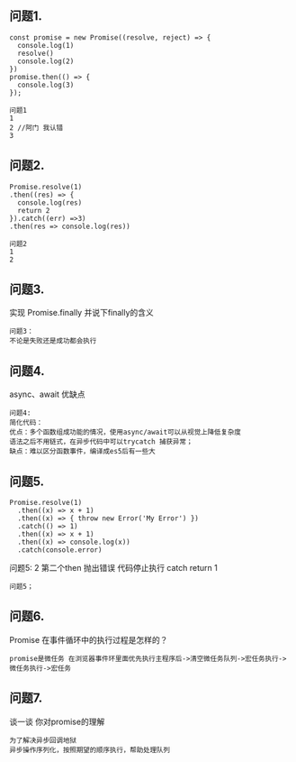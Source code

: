 ## 问题1.
```
const promise = new Promise((resolve, reject) => {
  console.log(1)
  resolve()
  console.log(2)
})
promise.then(() => {
  console.log(3)
});
```
```
问题1
1
2 //阿门 我认错
3
```
## 问题2.
```
Promise.resolve(1)
.then((res) => {
  console.log(res)
  return 2
}).catch((err) =>3)
.then(res => console.log(res))
```
```
问题2
1
2
```
## 问题3.

实现 Promise.finally 并说下finally的含义
```
问题3：
不论是失败还是成功都会执行
```

## 问题4.
async、await 优缺点
```
问题4:
简化代码：
优点：多个函数组成功能的情况，使用async/await可以从视觉上降低复杂度
语法之后不用链式，在异步代码中可以trycatch 捕获异常；
缺点：难以区分函数事件，编译成es5后有一些大
```

## 问题5.
```
Promise.resolve(1)
  .then((x) => x + 1)
  .then((x) => { throw new Error('My Error') })
  .catch(() => 1)
  .then((x) => x + 1)
  .then((x) => console.log(x))
  .catch(console.error)
```
问题5:
   2
   第二个then 抛出错误 代码停止执行 catch return 1
```
问题5；

```
## 问题6.
Promise 在事件循环中的执行过程是怎样的？
```
promise是微任务 在浏览器事件环里面优先执行主程序后->清空微任务队列->宏任务执行-> 微任务执行->宏任务
```

## 问题7.
谈一谈 你对promise的理解
```
为了解决异步回调地狱
异步操作序列化，按照期望的顺序执行，帮助处理队列
```